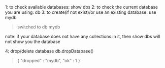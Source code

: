 1: to check available databases:
show dbs 
2: to check the current database you are using:
db 
3: to create(if not exist)/or use an existing database:
use mydb
> switched to db mydb

note: if your database does not have any collections in it, then show dbs will not show you the database

4: drop/delete database
db.dropDatabase() 
>{ "dropped" : "mydb", "ok" : 1 }
